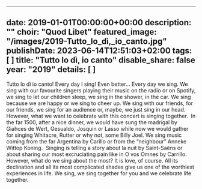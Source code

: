 
---
date: 2019-01-01T00:00:00+00:00
description: ""
choir: "Quod Libet"
featured_image: "/images/2019-Tutto_lo_dì,_io_canto.jpg"
publishDate: 2023-06-14T12:51:03+02:00
tags: [
]
title: "Tutto lo dì, io canto"
disable_share: false
year: "2019"
details: [
]
---
Tutto lo dì io canto! Every day I sing! Even better… Every day we sing. We sing with our favourite singers playing their music on the radio or on Spotify, we sing to let our children sleep, we sing in the shower, in the car. We sing because we are happy or we sing to cheer up. We sing with our friends, for our friends, we sing for an audience or, maybe, we just sing in our head.
However, what we want to celebrate with this concert is singing together. 
In the far 1500, after a nice dinner, we would have sung the madrigal by Giahces de Wert, Gesualdo, Josquin or Lasso while now we would gather for singing Whitacre, Rutter or why not, some Billy Joel.
We sing music coming from the far Argentina by Carillo or from the “neighbour” Anneke Wittop Koning. 
Singing is telling a story about la nuit by Saint-Saëns or about sharing our most excruciating pain like in O vos Omnes by Carrillo. However, what do we sing about the most? It is love, of course. All its declination and all its most complicated shades give us one of the worthiest experiences in life.
We sing, we sing together for you and we celebrate life together.
